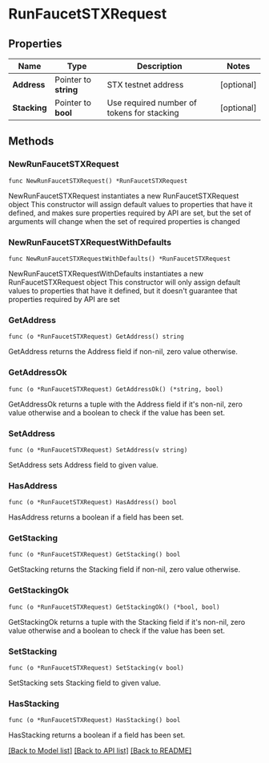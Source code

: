 # RunFaucetSTXRequest

## Properties

Name | Type | Description | Notes
------------ | ------------- | ------------- | -------------
**Address** | Pointer to **string** | STX testnet address | [optional] 
**Stacking** | Pointer to **bool** | Use required number of tokens for stacking | [optional] 

## Methods

### NewRunFaucetSTXRequest

`func NewRunFaucetSTXRequest() *RunFaucetSTXRequest`

NewRunFaucetSTXRequest instantiates a new RunFaucetSTXRequest object
This constructor will assign default values to properties that have it defined,
and makes sure properties required by API are set, but the set of arguments
will change when the set of required properties is changed

### NewRunFaucetSTXRequestWithDefaults

`func NewRunFaucetSTXRequestWithDefaults() *RunFaucetSTXRequest`

NewRunFaucetSTXRequestWithDefaults instantiates a new RunFaucetSTXRequest object
This constructor will only assign default values to properties that have it defined,
but it doesn't guarantee that properties required by API are set

### GetAddress

`func (o *RunFaucetSTXRequest) GetAddress() string`

GetAddress returns the Address field if non-nil, zero value otherwise.

### GetAddressOk

`func (o *RunFaucetSTXRequest) GetAddressOk() (*string, bool)`

GetAddressOk returns a tuple with the Address field if it's non-nil, zero value otherwise
and a boolean to check if the value has been set.

### SetAddress

`func (o *RunFaucetSTXRequest) SetAddress(v string)`

SetAddress sets Address field to given value.

### HasAddress

`func (o *RunFaucetSTXRequest) HasAddress() bool`

HasAddress returns a boolean if a field has been set.

### GetStacking

`func (o *RunFaucetSTXRequest) GetStacking() bool`

GetStacking returns the Stacking field if non-nil, zero value otherwise.

### GetStackingOk

`func (o *RunFaucetSTXRequest) GetStackingOk() (*bool, bool)`

GetStackingOk returns a tuple with the Stacking field if it's non-nil, zero value otherwise
and a boolean to check if the value has been set.

### SetStacking

`func (o *RunFaucetSTXRequest) SetStacking(v bool)`

SetStacking sets Stacking field to given value.

### HasStacking

`func (o *RunFaucetSTXRequest) HasStacking() bool`

HasStacking returns a boolean if a field has been set.


[[Back to Model list]](../README.md#documentation-for-models) [[Back to API list]](../README.md#documentation-for-api-endpoints) [[Back to README]](../README.md)


